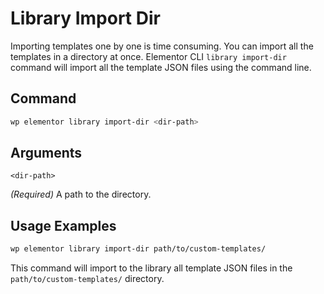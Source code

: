 # Library Import Dir

<Badge type="tip" vertical="top" text="Elementor Core" /> <Badge type="warning" vertical="top" text="Advanced" />

Importing templates one by one is time consuming. You can import all the templates in a directory at once. Elementor CLI `library import-dir` command will import all the template JSON files using the command line.

## Command

```bash
wp elementor library import-dir <dir-path>
```

## Arguments

`<dir-path>`

_(Required)_ A path to the directory.

## Usage Examples

```bash
wp elementor library import-dir path/to/custom-templates/
```

This command will import to the library all template JSON files in the `path/to/custom-templates/` directory.
